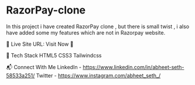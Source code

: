 # RazorPay-clone
In this project i have created RazorPay clone  , but there is small twist , i also have added some my features which are not in Razorpay website.


📌 Live Site URL: Visit Now 🚀


📌 Tech Stack
HTML5 CSS3 Tailwindcss

📬 Connect With Me
LinkedIn - https://www.linkedin.com/in/abheet-seth-58533a251/
Twitter - https://www.instagram.com/abheet_seth_/
